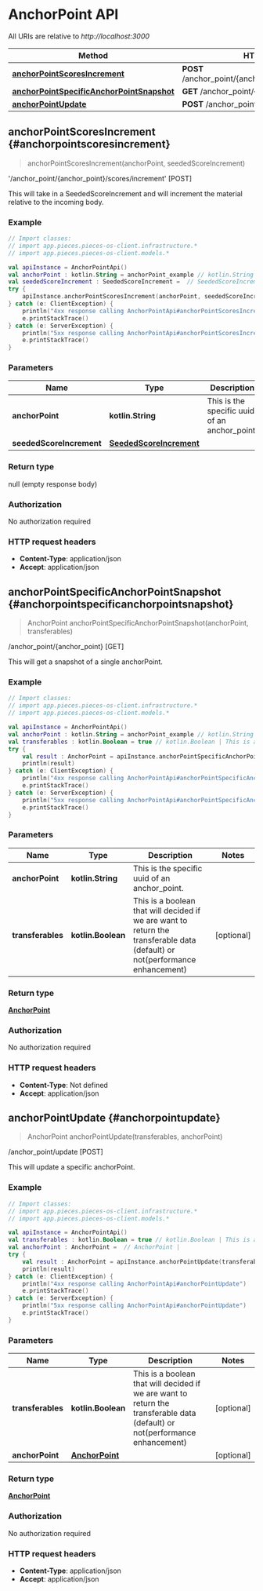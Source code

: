 # AnchorPoint API

All URIs are relative to *http://localhost:3000*

Method | HTTP request
------------- | -------------
[**anchorPointScoresIncrement**](#anchorpointscoresincrement) | **POST** /anchor_point/\{anchor_point\}/scores/increment
[**anchorPointSpecificAnchorPointSnapshot**](#anchorpointspecificanchorpointsnapshot) | **GET** /anchor_point/\{anchor_point\}
[**anchorPointUpdate**](#anchorpointupdate) | **POST** /anchor_point/update


<a id="anchorPointScoresIncrement"></a>
## **anchorPointScoresIncrement** {#anchorpointscoresincrement}
> anchorPointScoresIncrement(anchorPoint, seededScoreIncrement)

&#39;/anchor_point/\{anchor_point\}/scores/increment&#39; [POST]

This will take in a SeededScoreIncrement and will increment the material relative to the incoming body.

### Example
```kotlin
// Import classes:
// import app.pieces.pieces-os-client.infrastructure.*
// import app.pieces.pieces-os-client.models.*

val apiInstance = AnchorPointApi()
val anchorPoint : kotlin.String = anchorPoint_example // kotlin.String | This is the specific uuid of an anchor_point.
val seededScoreIncrement : SeededScoreIncrement =  // SeededScoreIncrement | 
try {
    apiInstance.anchorPointScoresIncrement(anchorPoint, seededScoreIncrement)
} catch (e: ClientException) {
    println("4xx response calling AnchorPointApi#anchorPointScoresIncrement")
    e.printStackTrace()
} catch (e: ServerException) {
    println("5xx response calling AnchorPointApi#anchorPointScoresIncrement")
    e.printStackTrace()
}
```

### Parameters

Name | Type | Description  | Notes
------------- | ------------- | ------------- | -------------
 **anchorPoint** | **kotlin.String**| This is the specific uuid of an anchor_point. | 
 **seededScoreIncrement** | [**SeededScoreIncrement**](../models/SeededScoreIncrement)|  | [optional] 

### Return type

null (empty response body)

### Authorization

No authorization required

### HTTP request headers

 - **Content-Type**: application/json
 - **Accept**: application/json

<a id="anchorPointSpecificAnchorPointSnapshot"></a>
## **anchorPointSpecificAnchorPointSnapshot** {#anchorpointspecificanchorpointsnapshot}
> AnchorPoint anchorPointSpecificAnchorPointSnapshot(anchorPoint, transferables)

/anchor_point/\{anchor_point\} [GET]

This will get a snapshot of a single anchorPoint.

### Example
```kotlin
// Import classes:
// import app.pieces.pieces-os-client.infrastructure.*
// import app.pieces.pieces-os-client.models.*

val apiInstance = AnchorPointApi()
val anchorPoint : kotlin.String = anchorPoint_example // kotlin.String | This is the specific uuid of an anchor_point.
val transferables : kotlin.Boolean = true // kotlin.Boolean | This is a boolean that will decided if we are want to return the transferable data (default) or not(performance enhancement)
try {
    val result : AnchorPoint = apiInstance.anchorPointSpecificAnchorPointSnapshot(anchorPoint, transferables)
    println(result)
} catch (e: ClientException) {
    println("4xx response calling AnchorPointApi#anchorPointSpecificAnchorPointSnapshot")
    e.printStackTrace()
} catch (e: ServerException) {
    println("5xx response calling AnchorPointApi#anchorPointSpecificAnchorPointSnapshot")
    e.printStackTrace()
}
```

### Parameters

Name | Type | Description  | Notes
------------- | ------------- | ------------- | -------------
 **anchorPoint** | **kotlin.String**| This is the specific uuid of an anchor_point. | 
 **transferables** | **kotlin.Boolean**| This is a boolean that will decided if we are want to return the transferable data (default) or not(performance enhancement) | [optional] 

### Return type

[**AnchorPoint**](../models/AnchorPoint)

### Authorization

No authorization required

### HTTP request headers

 - **Content-Type**: Not defined
 - **Accept**: application/json

<a id="anchorPointUpdate"></a>
## **anchorPointUpdate** {#anchorpointupdate}
> AnchorPoint anchorPointUpdate(transferables, anchorPoint)

/anchor_point/update [POST]

This will update a specific anchorPoint.

### Example
```kotlin
// Import classes:
// import app.pieces.pieces-os-client.infrastructure.*
// import app.pieces.pieces-os-client.models.*

val apiInstance = AnchorPointApi()
val transferables : kotlin.Boolean = true // kotlin.Boolean | This is a boolean that will decided if we are want to return the transferable data (default) or not(performance enhancement)
val anchorPoint : AnchorPoint =  // AnchorPoint | 
try {
    val result : AnchorPoint = apiInstance.anchorPointUpdate(transferables, anchorPoint)
    println(result)
} catch (e: ClientException) {
    println("4xx response calling AnchorPointApi#anchorPointUpdate")
    e.printStackTrace()
} catch (e: ServerException) {
    println("5xx response calling AnchorPointApi#anchorPointUpdate")
    e.printStackTrace()
}
```

### Parameters

Name | Type | Description  | Notes
------------- | ------------- | ------------- | -------------
 **transferables** | **kotlin.Boolean**| This is a boolean that will decided if we are want to return the transferable data (default) or not(performance enhancement) | [optional] 
 **anchorPoint** | [**AnchorPoint**](../models/AnchorPoint)|  | [optional] 

### Return type

[**AnchorPoint**](../models/AnchorPoint)

### Authorization

No authorization required

### HTTP request headers

 - **Content-Type**: application/json
 - **Accept**: application/json

